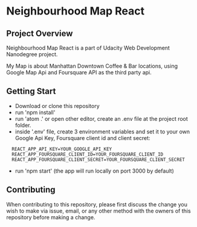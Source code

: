 # Neighbourhood Map React

## Project Overview
Neighbourhood Map React is a part of Udacity Web Development Nanodegree project.

My Map is about Manhattan Downtown Coffee & Bar locations, using Google Map Api and Foursquare API as the third party api.

## Getting Start
 - Download or clone this repository
 - run 'npm install'
 - run 'atom .' or open other editor, create an .env file at the project root folder.
 - inside '.env' file, create 3 environment variables and set it to your own Google Api Key, Foursquare client id and client secret:
```
  REACT_APP_API_KEY=YOUR_GOOGLE_API_KEY
  REACT_APP_FOURSQUARE_CLIENT_ID=YOUR_FOURSQUARE_CLIENT_ID
  REACT_APP_FOURSQUARE_CLIENT_SECRET=YOUR_FOURSQUARE_CLIENT_SECRET
```
 - run 'npm start' (the app will run locally on port 3000 by default)

## Contributing
When contributing to this repository, please first discuss the change you wish to make via issue, email, or any other method with the owners of this repository before making a change.
